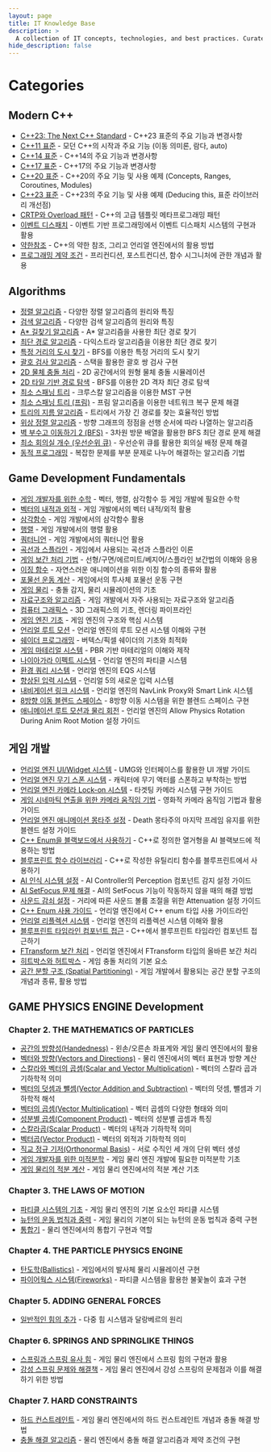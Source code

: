 ```yaml
---
layout: page
title: IT Knowledge Base
description: >
  A collection of IT concepts, technologies, and best practices. Curated with AI assistance for personal study and learning purposes
hide_description: false
---
```


# Categories

## Modern C++
* [C++23: The Next C++ Standard](next-cpp-standard) - C++23 표준의 주요 기능과 변경사항
* [C++11 표준](cpp11-standards) - 모던 C++의 시작과 주요 기능 (이동 의미론, 람다, auto)
* [C++14 표준](cpp14-standards) - C++14의 주요 기능과 변경사항
* [C++17 표준](cpp17-standards) - C++17의 주요 기능과 변경사항
* [C++20 표준](cpp20-standards) - C++20의 주요 기능 및 사용 예제 (Concepts, Ranges, Coroutines, Modules)
* [C++23 표준](cpp23-standards) - C++23의 주요 기능 및 사용 예제 (Deducing this, 표준 라이브러리 개선점)
* [CRTP와 Overload 패턴](cpp-patterns) - C++의 고급 템플릿 메타프로그래밍 패턴
* [이벤트 디스패치](event-dispatch) - 이벤트 기반 프로그래밍에서 이벤트 디스패치 시스템의 구현과 활용
* [약한참조](weak-references) - C++의 약한 참조, 그리고 언리얼 엔진에서의 활용 방법
* [프로그래밍 계약 조건](programming-contracts) - 프리컨디션, 포스트컨디션, 함수 시그니처에 관한 개념과 활용

## Algorithms
* [정렬 알고리즘](sorting-algorithms) - 다양한 정렬 알고리즘의 원리와 특징
* [검색 알고리즘](search-algorithms) - 다양한 검색 알고리즘의 원리와 특징
* [A* 길찾기 알고리즘](astar-pathfinding) - A* 알고리즘을 사용한 최단 경로 찾기
* [최단 경로 알고리즘](shortest-path) - 다익스트라 알고리즘을 이용한 최단 경로 찾기
* [특정 거리의 도시 찾기](shortest-path-to-specific-distance) - BFS를 이용한 특정 거리의 도시 찾기
* [괄호 검사 알고리즘](parentheses-matching) - 스택을 활용한 괄호 쌍 검사 구현
* [2D 물체 충돌 처리](2d-collision) - 2D 공간에서의 원형 물체 충돌 시뮬레이션
* [2D 타일 기반 경로 탐색](2d-tile-pathfinding) - BFS를 이용한 2D 격자 최단 경로 탐색
* [최소 스패닝 트리](minimum-spanning-tree) - 크루스칼 알고리즘을 이용한 MST 구현
* [최소 스패닝 트리 (프림)](minimum-spanning-tree2) - 프림 알고리즘을 이용한 네트워크 복구 문제 해결
* [트리의 지름 알고리즘](tree-diameter) - 트리에서 가장 긴 경로를 찾는 효율적인 방법
* [위상 정렬 알고리즘](topological-sort) - 방향 그래프의 정점을 선행 순서에 따라 나열하는 알고리즘
* [벽 부수고 이동하기 2 (BFS)](wall-breaking-bfs) - 3차원 방문 배열을 활용한 BFS 최단 경로 문제 해결
* [최소 회의실 개수 (우선순위 큐)](minimum-meeting-rooms) - 우선순위 큐를 활용한 회의실 배정 문제 해결
* [동적 프로그래밍](dynamic-programming) - 복잡한 문제를 부분 문제로 나누어 해결하는 알고리즘 기법

## Game Development Fundamentals
* [게임 개발자를 위한 수학](game-math) - 벡터, 행렬, 삼각함수 등 게임 개발에 필요한 수학
* [벡터의 내적과 외적](vector-operations) - 게임 개발에서의 벡터 내적/외적 활용
* [삼각함수](trigonometric-function) - 게임 개발에서의 삼각함수 활용
* [행렬](matrix) - 게임 개발에서의 행렬 활용
* [쿼터니언](quaternion) - 게임 개발에서의 쿼터니언 활용
* [곡선과 스플라인](curves-and-splines) - 게임에서 사용되는 곡선과 스플라인 이론
* [게임 보간 처리 기법](game-interpolation) - 선형/구면/에르미트/베지어/스플라인 보간법의 이해와 응용
* [이징 함수](easing-functions) - 자연스러운 애니메이션을 위한 이징 함수의 종류와 활용
* [포물선 운동 계산](projectile-motion) - 게임에서의 투사체 포물선 운동 구현
* [게임 물리](game-physics) - 충돌 감지, 물리 시뮬레이션의 기초
* [자료구조와 알고리즘](game-datastructures) - 게임 개발에서 자주 사용되는 자료구조와 알고리즘
* [컴퓨터 그래픽스](computer-graphics) - 3D 그래픽스의 기초, 렌더링 파이프라인
* [게임 엔진 기초](game-engine-basics) - 게임 엔진의 구조와 핵심 시스템
* [언리얼 루트 모션](unreal-root-motion) - 언리얼 엔진의 루트 모션 시스템 이해와 구현
* [쉐이더 프로그래밍](shader-programming) - 버텍스/픽셀 쉐이더의 기초와 최적화
* [게임 마테리얼 시스템](material-system) - PBR 기반 마테리얼의 이해와 제작
* [나이아가라 이펙트 시스템](niagara-system) - 언리얼 엔진의 파티클 시스템
* [환경 쿼리 시스템](environment-query-system) - 언리얼 엔진의 EQS 시스템
* [향상된 입력 시스템](enhanced-input-system) - 언리얼 5의 새로운 입력 시스템
* [내비게이션 링크 시스템](nav-link-proxy) - 언리얼 엔진의 NavLink Proxy와 Smart Link 시스템
* [8방향 이동 블렌드 스페이스](8directional-movement) - 8방향 이동 시스템을 위한 블렌드 스페이스 구현
* [애니메이션 루트 모션과 물리 회전](anim-root-motion-physics) - 언리얼 엔진의 Allow Physics Rotation During Anim Root Motion 설정 가이드

## 게임 개발
* [언리얼 엔진 UI/Widget 시스템](unreal-ui-widget) - UMG와 인터페이스를 활용한 UI 개발 가이드
* [언리얼 엔진 무기 스폰 시스템](weapon-spawn-system) - 캐릭터에 무기 액터를 스폰하고 부착하는 방법
* [언리얼 엔진 카메라 Lock-on 시스템](camera-lock-on) - 타겟팅 카메라 시스템 구현 가이드
* [게임 시네마틱 연출을 위한 카메라 움직임 기법](camera-movement-guide) - 영화적 카메라 움직임 기법과 활용 가이드
* [언리얼 엔진 애니메이션 몽타주 설정](animation-montage-settings) - Death 몽타주의 마지막 프레임 유지를 위한 블렌드 설정 가이드
* [C++ Enum을 블랙보드에서 사용하기](cpp-enum-in-blackboard) - C++로 정의한 열거형을 AI 블랙보드에 적용하는 방법
* [블루프린트 함수 라이브러리](blueprint-function-library) - C++로 작성한 유틸리티 함수를 블루프린트에서 사용하기
* [AI 인식 시스템 설정](ai-perception-detection) - AI Controller의 Perception 컴포넌트 감지 설정 가이드
* [AI SetFocus 문제 해결](ai-focus-rotation) - AI의 SetFocus 기능이 작동하지 않을 때의 해결 방법
* [사운드 감쇠 설정](sound-attenuation) - 거리에 따른 사운드 볼륨 조절을 위한 Attenuation 설정 가이드
* [C++ Enum 사용 가이드](cpp-enum-usage) - 언리얼 엔진에서 C++ enum 타입 사용 가이드라인
* [언리얼 리플렉션 시스템](unreal-reflection-system) - 언리얼 엔진의 리플렉션 시스템 이해와 활용
* [블루프린트 타임라인 컴포넌트 접근](blueprint-timeline-component) - C++에서 블루프린트 타임라인 컴포넌트 접근하기
* [FTransform 보간 처리](transform-interpolation) - 언리얼 엔진에서 FTransform 타입의 올바른 보간 처리
* [히트박스와 허트박스](game-hitbox) - 게임 충돌 처리의 기본 요소
* [공간 분할 구조 (Spatial Partitioning)](spatial-partitioning) - 게임 개발에서 활용되는 공간 분할 구조의 개념과 종류, 활용 방법

## GAME PHYSICS ENGINE Development
### Chapter 2. THE MATHEMATICS OF PARTICLES
* [공간의 방향성(Handedness)](space-handedness) - 왼손/오른손 좌표계와 게임 물리 엔진에서의 활용
* [벡터와 방향(Vectors and Directions)](vectors-and-directions) - 물리 엔진에서의 벡터 표현과 방향 계산
* [스칼라와 벡터의 곱셈(Scalar and Vector Multiplication)](scalar-vector-multiplication) - 벡터의 스칼라 곱과 기하학적 의미
* [벡터의 덧셈과 뺄셈(Vector Addition and Subtraction)](vector-addition-subtraction) - 벡터의 덧셈, 뺄셈과 기하학적 해석
* [벡터의 곱셈(Vector Multiplication)](vector-multiplication) - 벡터 곱셈의 다양한 형태와 의미
* [성분별 곱셈(Component Product)](component-product) - 벡터의 성분별 곱셈과 특징
* [스칼라곱(Scalar Product)](scalar-product) - 벡터의 내적과 기하학적 의미
* [벡터곱(Vector Product)](vector-product) - 벡터의 외적과 기하학적 의미
* [직교 정규 기저(Orthonormal Basis)](orthonormal-basis) - 서로 수직인 세 개의 단위 벡터 생성
* [게임 개발자를 위한 미적분학](game-calculus) - 게임 물리 엔진 개발에 필요한 미적분학 기초
* [게임 물리의 적분 계산](game-integral) - 게임 물리 엔진에서의 적분 계산 기초
### Chapter 3. THE LAWS OF MOTION
* [파티클 시스템의 기초](game-particle) - 게임 물리 엔진의 기본 요소인 파티클 시스템
* [뉴턴의 운동 법칙과 중력](game-newton-laws) - 게임 물리의 기본이 되는 뉴턴의 운동 법칙과 중력 구현
* [통합기](integrator) - 물리 엔진에서의 통합기 구현과 역할
### Chapter 4. THE PARTICLE PHYSICS ENGINE
* [탄도학(Ballistics)](game-ballistics) - 게임에서의 발사체 물리 시뮬레이션 구현
* [파이어웍스 시스템(Fireworks)](game-fireworks) - 파티클 시스템을 활용한 불꽃놀이 효과 구현
### Chapter 5. ADDING GENERAL FORCES
* [일반적인 힘의 추가](adding-general-forces) - 다중 힘 시스템과 달랑베르의 원리
### Chapter 6. SPRINGS AND SPRINGLIKE THINGS
* [스프링과 스프링 유사 힘](adding-springs) - 게임 물리 엔진에서 스프링 힘의 구현과 활용
* [강성 스프링 문제와 해결책](stiff-springs) - 게임 물리 엔진에서 강성 스프링의 문제점과 이를 해결하기 위한 방법
### Chapter 7. HARD CONSTRAINTS
* [하드 컨스트레인트](hard-constraints) - 게임 물리 엔진에서의 하드 컨스트레인트 개념과 충돌 해결 방법
* [충돌 해결 알고리즘](contact-resolver-algorithm) - 물리 엔진에서 충돌 해결 알고리즘과 제약 조건의 구현